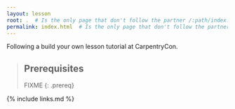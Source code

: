 ```yaml
---
layout: lesson
root: .  # Is the only page that don't follow the partner /:path/index.html
permalink: index.html  # Is the only page that don't follow the partner /:path/index.html
---
```

Following a build your own lesson tutorial at CarpentryCon.

> ## Prerequisites
>
> FIXME
{: .prereq}

{% include links.md %}
